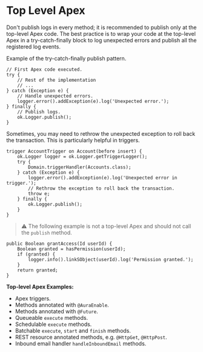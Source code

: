 # Top Level Apex

Don't publish logs in every method; it is recommended to publish only at the top-level Apex code.
The best practice is to wrap your code at the top-level Apex in a try-catch-finally block to log unexpected errors
and publish all the registered log events.

Example of the try-catch-finally publish pattern.

```apex
// First Apex code executed.
try {
    // Rest of the implementation
    // ...
} catch (Exception e) {
    // Handle unexpected errors.
    logger.error().addException(e).log('Unexpected error.');
} finally {
    // Publish logs.
    ok.Logger.publish();
}
```

Sometimes, you may need to rethrow the unexpected exception to roll back the transaction.
This is particularly helpful in triggers.

```apex
trigger AccountTrigger on Account(before insert) {
    ok.Logger logger = ok.Logger.getTriggerLogger();
    try {
        Domain.triggerHandler(Accounts.class);
    } catch (Exception e) {
        logger.error().addException(e).log('Unexpected error in trigger.');
        // Rethrow the exception to roll back the transaction.
        throw e;
    } finally {
        ok.Logger.publish();
    }
}
```

> ⚠ The following example is not a top-level Apex and should not call the `publish` method.

```apex
public Boolean grantAccess(Id userId) {
    Boolean granted = hasPermission(userId);
    if (granted) {
        logger.info().linkSObject(userId).log('Permission granted.');
    }
    return granted;
}
```

**Top-level Apex Examples:**

-   Apex triggers.
-   Methods annotated with `@AuraEnable`.
-   Methods annotated with `@Future`.
-   Queueable `execute` methods.
-   Schedulable `execute` methods.
-   Batchable `execute`, `start` and `finish` methods.
-   REST resource annotated methods, e.g. `@HttpGet`, `@HttpPost`.
-   Inbound email handler `handleInboundEmail` methods.
